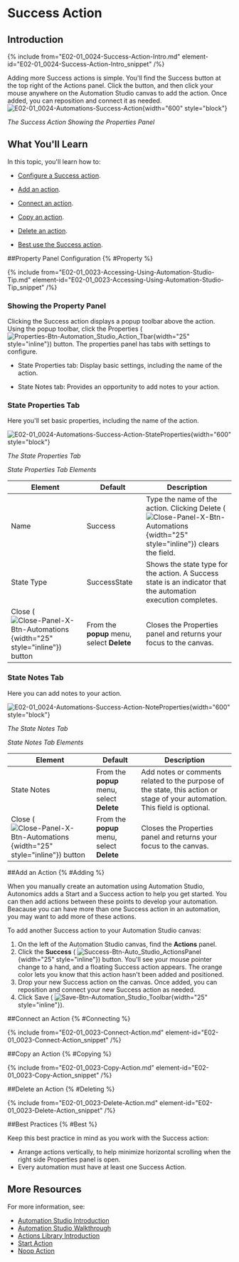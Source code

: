 # Success Action

## Introduction

{% include from="E02-01_0024-Success-Action-Intro.md" element-id="E02-01_0024-Success-Action-Intro_snippet" /%}

Adding more Success actions is simple. You'll find the Success button at the top right of the Actions panel. Click the button, and then click your mouse anywhere on the Automation Studio canvas to add the action. Once added, you can reposition and connect it as needed.  
![E02-01_0024-Automations-Success-Action](E02-01_0024-Automations-Success-Action.png){width="600" style="block"}

*The Success Action Showing the Properties Panel*

## What You'll Learn

In this topic, you'll learn how to:

* [Configure a Success action](#Property).

* [Add an action](#Adding).

* [Connect an action](#Connecting).

* [Copy an action](#Copying).

* [Delete an action](#Deleting).

* [Best use the Success action](#Best).

##Property Panel Configuration {% #Property %}

{% include from="E02-01_0023-Accessing-Using-Automation-Studio-Tip.md" element-id="E02-01_0023-Accessing-Using-Automation-Studio-Tip_snippet" /%}

### Showing the Property Panel

Clicking the Success action displays a popup toolbar above the action. Using the popup toolbar, click the Properties ( ![Properties-Btn-Automation_Studio_Action_Tbar](Properties-Btn-Automation_Studio_Action_Tbar.png){width="25" style="inline"}) button. The properties panel has tabs with settings to configure.

* State Properties tab: Display basic settings, including the name of the action.

* State Notes tab: Provides an opportunity to add notes to your action.

### State Properties Tab

Here you'll set basic properties, including the name of the action.

![E02-01_0024-Automations-Success-Action-StateProperties](E02-01_0024-Automations-Success-Action-StateProperties.png){width="600" style="block"}

*The State Properties Tab*

*State Properties Tab Elements*

| Element                                                                                                        | Default                                    | Description                                                                                                                                                      |
|----------------------------------------------------------------------------------------------------------------|--------------------------------------------|------------------------------------------------------------------------------------------------------------------------------------------------------------------|
| Name                                                                                                           | Success                                    | Type the name of the action. Clicking Delete ( ![Close-Panel-X-Btn-Automations](Close-Panel-X-Btn-Automations.png){width="25" style="inline"}) clears the field. |
| State Type                                                                                                     | SuccessState                               | Shows the state type for the action. A Success state is an indicator that the automation execution completes.                                                    |
| Close ( ![Close-Panel-X-Btn-Automations](Close-Panel-X-Btn-Automations.png){width="25" style="inline"}) button | From the **popup** menu, select **Delete** | Closes the Properties panel and returns your focus to the canvas.                                                                                                |



### State Notes Tab

Here you can add notes to your action.

![E02-01_0024-Automations-Success-Action-NoteProperties](E02-01_0024-Automations-Success-Action-NoteProperties.png){width="600" style="block"}

*The State Notes Tab*

*State Notes Tab Elements*

| Element                                                                                                        | Default                                    | Description                                                                                                                 |
|----------------------------------------------------------------------------------------------------------------|--------------------------------------------|-----------------------------------------------------------------------------------------------------------------------------|
| State Notes                                                                                                    | From the **popup** menu, select **Delete** | Add notes or comments related to the purpose of the state, this action or stage of your automation. This field is optional. |
| Close ( ![Close-Panel-X-Btn-Automations](Close-Panel-X-Btn-Automations.png){width="25" style="inline"}) button | From the **popup** menu, select **Delete** | Closes the Properties panel and returns your focus to the canvas.                                                           |



##Add an Action {% #Adding %}

When you manually create an automation using Automation Studio, Autonomics adds a Start and a Success action to help you get started. You can then add actions between these points to develop your automation. Beacause you can have more than one Success action in an automation, you may want to add more of these actions.

To add another Success action to your Automation Studio canvas:

1. On the left of the Automation Studio canvas, find the **Actions** panel.
2. Click the **Success** ( ![Success-Btn-Auto_Studio_ActionsPanel](Success-Btn-Auto_Studio_ActionsPanel.png){width="25" style="inline"}) button. You'll see your mouse pointer change to a hand, and a floating Success action appears. The orange color lets you know that this action hasn't been added and positioned.
3. Drop your new Success action on the canvas. Once added, you can reposition and connect your new Success action as needed.
4. Click Save ( ![Save-Btn-Automation_Studio_Toolbar](Save-Btn-Automation_Studio_Toolbar.png){width="25" style="inline"}).

##Connect an Action {% #Connecting %}

{% include from="E02-01_0023-Connect-Action.md" element-id="E02-01_0023-Connect-Action_snippet" /%}

##Copy an Action {% #Copying %}

{% include from="E02-01_0023-Copy-Action.md" element-id="E02-01_0023-Copy-Action_snippet" /%}

##Delete an Action {% #Deleting %}

{% include from="E02-01_0023-Delete-Action.md" element-id="E02-01_0023-Delete-Action_snippet" /%}

##Best Practices {% #Best %}

Keep this best practice in mind as you work with the Success action:

* Arrange actions vertically, to help minimize horizontal scrolling when the right side Properties panel is open.
* Every automation must have at least one Success Action.

## More Resources

For more information, see:

* [Automation Studio Introduction](E02-01_0019-Automation-Studio-Intro.md)
* [Automation Studio Walkthrough](E02-01_0020_Automation-Studio-Walk.md)
* [Actions Library Introduction](E02-01_0021-Actions-Library-Intro.md)
* [Start Action](E02-01_0023-Start-Action.md)
* [Noop Action](E02-01_0025-Noop-Action.md)

